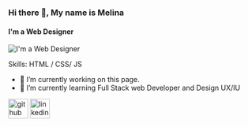 ### Hi there 👋, My name is Melina
#### I'm a Web Designer 
![I'm a Web Designer ](https://arturssmirnovs.github.io/github-profile-readme-generator/images/banner.png)


Skills:  HTML / CSS/ JS

- 🔭 I’m currently working on this page. 
- 🌱 I’m currently learning Full Stack web Developer and Design UX/IU 


[<img src='https://cdn.jsdelivr.net/npm/simple-icons@3.0.1/icons/github.svg' alt='github' height='40'>](https://github.com/https://github.com/MelaCant)  [<img src='https://cdn.jsdelivr.net/npm/simple-icons@3.0.1/icons/linkedin.svg' alt='linkedin' height='40'>](https://www.linkedin.com/in/https://www.linkedin.com/in/melinacanteros//)  
